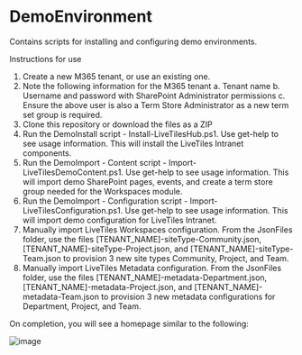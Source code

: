# DemoEnvironment
Contains scripts for installing and configuring demo environments.

Instructions for use
1. Create a new M365 tenant, or use an existing one.
2. Note the following information for the M365 tenant
    a. Tenant name
    b. Username and password with SharePoint Administrator permissions
    c. Ensure the above user is also a Term Store Administrator as a new term set group is required. 
3. Clone this repository or download the files as a ZIP
4. Run the DemoInstall script - Install-LiveTilesHub.ps1. Use get-help to see usage information. This will install the LiveTiles Intranet components.
5. Run the DemoImport - Content script - Import-LiveTilesDemoContent.ps1. Use get-help to see usage information. This will import demo SharePoint pages, events, and create a term store group needed for the Workspaces module.
6. Run the DemoImport - Configuration script - Import-LiveTilesConfiguration.ps1. Use get-help to see usage information. This will import demo configuration for LiveTiles Intranet.
7. Manually import LiveTiles Workspaces configuration. From the JsonFiles folder, use the files [TENANT_NAME]-siteType-Community.json, [TENANT_NAME]-siteType-Project.json, and [TENANT_NAME]-siteType-Team.json to provision 3 new site types Community, Project, and Team.
8. Manually import LiveTiles Metadata configuration. From the JsonFiles folder, use the files [TENANT_NAME]-metadata-Department.json, [TENANT_NAME]-metadata-Project.json, and [TENANT_NAME]-metadata-Team.json to provision 3 new metadata configurations for Department, Project, and Team.

On completion, you will see a homepage similar to the following:

![image](https://user-images.githubusercontent.com/17925147/124096963-623d5d80-da5b-11eb-923e-fe0c32dc0b45.png)
